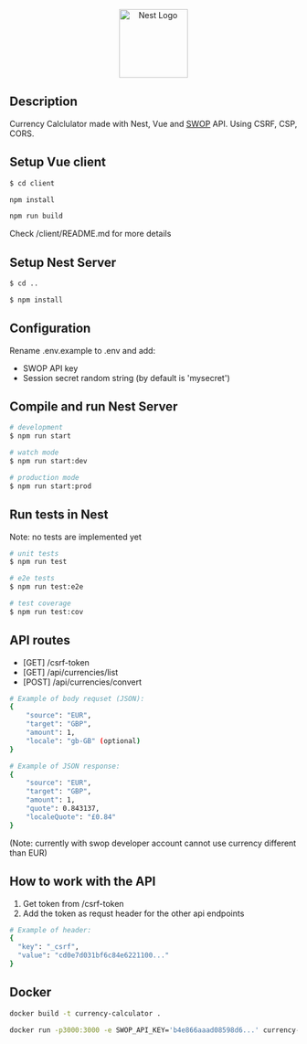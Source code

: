 <p align="center">
  <a href="http://nestjs.com/" target="blank"><img src="https://nestjs.com/img/logo-small.svg" width="120" alt="Nest Logo" /></a>
</p>


## Description

 Currency Calclulator made with Nest, Vue and [SWOP](https://swop.cx) API.
 Using CSRF, CSP, CORS.

## Setup Vue client

```bash
$ cd client
```

```sh
npm install
```

```sh
npm run build
```

Check /client/README.md for more details

## Setup Nest Server

```bash
$ cd ..
```

```bash
$ npm install
```

## Configuration

Rename .env.example to .env and add:
- SWOP API key
- Session secret random string (by default is 'mysecret')

## Compile and run Nest Server

```bash
# development
$ npm run start

# watch mode
$ npm run start:dev

# production mode
$ npm run start:prod
```

## Run tests in Nest

Note: no tests are implemented yet

```bash
# unit tests
$ npm run test

# e2e tests
$ npm run test:e2e

# test coverage
$ npm run test:cov
```

## API routes

- [GET] /csrf-token
- [GET] /api/currencies/list
- [POST] /api/currencies/convert
```bash
# Example of body requset (JSON):
{
    "source": "EUR",
    "target": "GBP",
    "amount": 1,
    "locale": "gb-GB" (optional)
}
```
```bash
# Example of JSON response:
{
    "source": "EUR",
    "target": "GBP",
    "amount": 1,
    "quote": 0.843137,
    "localeQuote": "£0.84"
}
```
(Note: currently with swop developer account cannot use currency different than EUR)

## How to work with the API

1. Get token from /csrf-token
2. Add the token as requst header for the other api endpoints
```bash
# Example of header:
{
  "key": "_csrf",
  "value": "cd0e7d031bf6c84e6221100..."
}
```

## Docker

```bash
docker build -t currency-calculator .
```

```bash
docker run -p3000:3000 -e SWOP_API_KEY='b4e866aaad08598d6...' currency-calculator
```